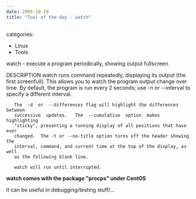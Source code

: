 ```yaml
---
date: 2006-10-18
title: "Tool of the day - watch"
---
```








categories:
- Linux
- Tools


watch - execute a program periodically, showing output fullscreen

DESCRIPTION
       watch runs  command  repeatedly,  displaying  its  output  (the  first
       screenfull).   This allows you to watch the program output change over
       time.  By default, the program is run  every  2  seconds;  use  -n  or
       --interval to specify a different interval.

       The  -d  or  --differences flag will highlight the differences between
       successive  updates.   The  --cumulative  option  makes   highlighting
       "sticky", presenting a running display of all positions that have ever
       changed.  The -t or --no-title option turns off the header showing the
       interval, command, and current time at the top of the display, as well
       as the following blank line.

       watch will run until interrupted.


**watch comes with the package "procps" under CentOS**

It can be useful in debugging/testing stuff/...
